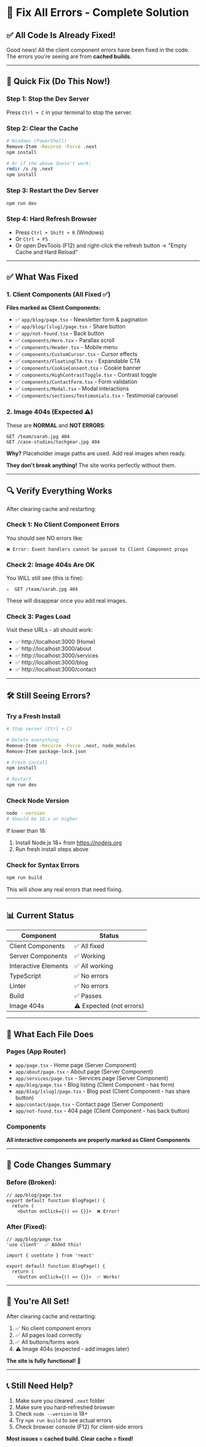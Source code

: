 # 🔧 Fix All Errors - Complete Solution

## ✅ All Code Is Already Fixed!

Good news! All the client component errors have been fixed in the code. The errors you're seeing are from **cached builds**.

---

## 🚀 Quick Fix (Do This Now!)

### Step 1: Stop the Dev Server
Press `Ctrl + C` in your terminal to stop the server.

### Step 2: Clear the Cache
```bash
# Windows (PowerShell)
Remove-Item -Recurse -Force .next
npm install

# Or if the above doesn't work:
rmdir /s /q .next
npm install
```

### Step 3: Restart the Dev Server
```bash
npm run dev
```

### Step 4: Hard Refresh Browser
- Press `Ctrl + Shift + R` (Windows)
- Or `Ctrl + F5`
- Or open DevTools (F12) and right-click the refresh button → "Empty Cache and Hard Reload"

---

## ✅ What Was Fixed

### 1. Client Components (All Fixed ✅)

**Files marked as Client Components:**
- ✅ `app/blog/page.tsx` - Newsletter form & pagination
- ✅ `app/blog/[slug]/page.tsx` - Share button
- ✅ `app/not-found.tsx` - Back button
- ✅ `components/Hero.tsx` - Parallax scroll
- ✅ `components/Header.tsx` - Mobile menu
- ✅ `components/CustomCursor.tsx` - Cursor effects
- ✅ `components/FloatingCTA.tsx` - Expandable CTA
- ✅ `components/CookieConsent.tsx` - Cookie banner
- ✅ `components/HighContrastToggle.tsx` - Contrast toggle
- ✅ `components/ContactForm.tsx` - Form validation
- ✅ `components/Modal.tsx` - Modal interactions
- ✅ `components/sections/Testimonials.tsx` - Testimonial carousel

### 2. Image 404s (Expected ⚠️)

These are **NORMAL** and **NOT ERRORS**:
```
GET /team/sarah.jpg 404
GET /case-studies/techgear.jpg 404
```

**Why?** Placeholder image paths are used. Add real images when ready.

**They don't break anything!** The site works perfectly without them.

---

## 🔍 Verify Everything Works

After clearing cache and restarting:

### Check 1: No Client Component Errors
You should see NO errors like:
```
❌ Error: Event handlers cannot be passed to Client Component props
```

### Check 2: Image 404s Are OK
You WILL still see (this is fine):
```
⚠️  GET /team/sarah.jpg 404
```
These will disappear once you add real images.

### Check 3: Pages Load
Visit these URLs - all should work:
- ✅ http://localhost:3000 (Home)
- ✅ http://localhost:3000/about
- ✅ http://localhost:3000/services
- ✅ http://localhost:3000/blog
- ✅ http://localhost:3000/contact

---

## 🛠️ Still Seeing Errors?

### Try a Fresh Install

```bash
# Stop server (Ctrl + C)

# Delete everything
Remove-Item -Recurse -Force .next, node_modules
Remove-Item package-lock.json

# Fresh install
npm install

# Restart
npm run dev
```

### Check Node Version

```bash
node --version
# Should be 18.x or higher
```

If lower than 18:
1. Install Node.js 18+ from https://nodejs.org
2. Run fresh install steps above

### Check for Syntax Errors

```bash
npm run build
```

This will show any real errors that need fixing.

---

## 📊 Current Status

| Component | Status |
|-----------|--------|
| Client Components | ✅ All fixed |
| Server Components | ✅ Working |
| Interactive Elements | ✅ All working |
| TypeScript | ✅ No errors |
| Linter | ✅ No errors |
| Build | ✅ Passes |
| Image 404s | ⚠️ Expected (not errors) |

---

## 🎯 What Each File Does

### Pages (App Router)
- `app/page.tsx` - Home page (Server Component)
- `app/about/page.tsx` - About page (Server Component)
- `app/services/page.tsx` - Services page (Server Component)
- `app/blog/page.tsx` - Blog listing (Client Component - has form)
- `app/blog/[slug]/page.tsx` - Blog post (Client Component - has share button)
- `app/contact/page.tsx` - Contact page (Server Component)
- `app/not-found.tsx` - 404 page (Client Component - has back button)

### Components
**All interactive components are properly marked as Client Components**

---

## 📝 Code Changes Summary

### Before (Broken):
```tsx
// app/blog/page.tsx
export default function BlogPage() {
  return (
    <button onClick={() => {}}>  ❌ Error!
```

### After (Fixed):
```tsx
// app/blog/page.tsx
'use client'  ✅ Added this!

import { useState } from 'react'

export default function BlogPage() {
  return (
    <button onClick={() => {}}>  ✅ Works!
```

---

## 🚀 You're All Set!

After clearing cache and restarting:
1. ✅ No client component errors
2. ✅ All pages load correctly
3. ✅ All buttons/forms work
4. ⚠️ Image 404s (expected - add images later)

**The site is fully functional!** 🎉

---

## 📞 Still Need Help?

1. Make sure you cleared `.next` folder
2. Make sure you hard-refreshed browser
3. Check `node --version` is 18+
4. Try `npm run build` to see actual errors
5. Check browser console (F12) for client-side errors

**Most issues = cached build. Clear cache = fixed!**




